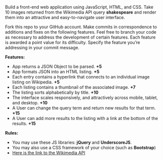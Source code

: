 Build a front-end web application using JavaScript, HTML, and CSS. Take 10 images returned from the Wikimedia API query **shakespeare** and render them into an attractive and easy-to-navigate user interface.

Fork this repo to your GitHub account. Make commits in correspondence to additions and fixes on the following features. Feel free to branch your code as necessary to address the development of certain features. Each feature is awarded a point value for its difficulty. Specify the feature you’re addressing in your commit message.

**Features:**
* App returns a JSON Object to be parsed. **+5**
* App formats JSON into an HTML listing. **+5**
* Each entry contains a hyperlink that connects to an individual image listing on Wikipedia. **+5**
* Each listing contains a thumbnail of the associated image. **+7**
* The listing sorts alphabetically by title. **+10**
* The interface scales responsively, and attractively across mobile, tablet, and desktop. **+10**
* A User can change the query term and return new results for that term. **+15**
* A User can add more results to the listing with a link at the bottom of the results. **+15**

**Rules:**
*	You may use these JS libraries: **jQuery** and **UnderscoreJS**.
*	You may also use a CSS framework of your choice (such as **Bootstrap**)
* [Here is the link to the Wikimedia API](https://www.mediawiki.org/wiki/API:Main_page)


